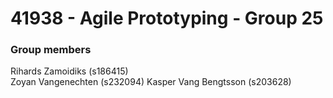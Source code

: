 # 41938 - Agile Prototyping - Group 25

### Group members
Rihards Zamoidiks (s186415)  
Zoyan Vangenechten (s232094)
Kasper Vang Bengtsson (s203628)
